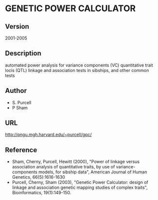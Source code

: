 # GENETIC POWER CALCULATOR

## Version
2001-2005

## Description
automated power analysis for variance components (VC) quantitative trait locis (QTL) linkage and association tests in sibships, and other common tests

## Author
* S. Purcell
* P Sham

## URL
http://pngu.mgh.harvard.edu/~purcell/gpc/

## Reference
* Sham, Cherny, Purcell, Hewitt (2000), "Power of linkage versus association analysis of quantitative traits, by use of variance-components models, for sibship data", American Journal of Human Genetics, 66(5):1616-1630
* Purcell, Cherny, Sham (2003), "Genetic Power Calculator: design of linkage and association genetic mapping studies of complex traits", Bioinformatics, 19(1):149-150.